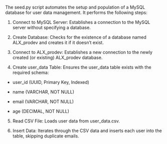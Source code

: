 The seed.py script automates the setup and population of a MySQL database for user data management. It performs the following steps:

1. Connect to MySQL Server: Establishes a connection to the MySQL server without specifying a database.

2. Create Database: Checks for the existence of a database named ALX_prodev and creates it if it doesn’t exist.

3. Connect to ALX_prodev: Establishes a new connection to the newly created (or existing) ALX_prodev database.

4. Create user_data Table: Ensures the user_data table exists with the required schema:

- user_id (UUID, Primary Key, Indexed)

- name (VARCHAR, NOT NULL)

- email (VARCHAR, NOT NULL)

- age (DECIMAL, NOT NULL)

5. Read CSV File: Loads user data from user_data.csv.

6. Insert Data: Iterates through the CSV data and inserts each user into the table, skipping duplicate emails.